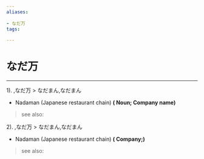 ```yaml
---
aliases:
    
- なだ万
tags:
    
---
```


# なだ万
---
1).
,なだ万 > なだまん,なだまん

- Nadaman (Japanese restaurant chain)
**( Noun; Company name)**
> see also: 
            
2).
,なだ万 > なだまん,なだまん

- Nadaman (Japanese restaurant chain)
**( Company;)**
> see also: 
            